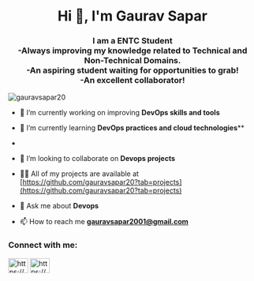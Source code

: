 <h1 align="center">Hi 👋, I'm Gaurav Sapar</h1>
<h3 align="center">I am a ENTC Student<br>
-Always improving my knowledge related to Technical and Non-Technical Domains.<br>
-An aspiring student waiting for opportunities to grab!<br>
-An excellent collaborator!
</h3>
<p align="left"> <img src="https://komarev.com/ghpvc/?username=sara-shaikh-21&label=Profile%20views&color=0e75b6&style=flat" alt="gauravsapar20" /> </p>

- 🔭 I’m currently working on improving **DevOps skills and tools**

- 🌱 I’m currently learning **DevOps practices and cloud technologies****
- 

- 👯 I’m looking to collaborate on **Devops projects**

- 👨‍💻 All of my projects are available at [https://github.com/gauravsapar20?tab=projects](https://github.com/gauravsapar20?tab=projects)

- 💬 Ask me about **Devops**

- 📫 How to reach me **gauravsapar2001@gmail.com**

<h3 align="left">Connect with me:</h3>
<p align="left">
<a href="https://www.linkedin.com/in/gaurav-sapar-39507b206/" target="blank"><img align="center" src="https://raw.githubusercontent.com/rahuldkjain/github-profile-readme-generator/master/src/images/icons/Social/linked-in-alt.svg" alt="https://www.linkedin.com/in/sara-shaikh/" height="30" width="40" /></a>
<a href="https://www.instagram.com/gauravsapar5/" target="blank"><img align="center" src="https://raw.githubusercontent.com/rahuldkjain/github-profile-readme-generator/master/src/images/icons/Social/instagram.svg" alt="https://www.instagram.com/gauravsapar5/" height="30" width="40" /></a>
